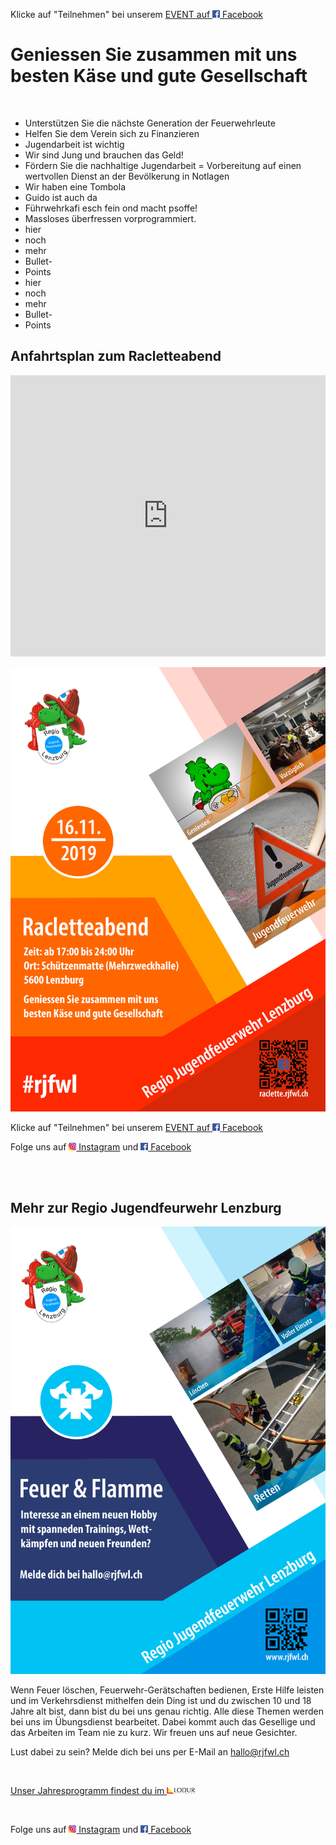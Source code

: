 Klicke auf "Teilnehmen" bei unserem [EVENT auf ![Facebook Logo](facebook_icon.png) Facebook](https://www.facebook.com/events/337517887088637/)

# Geniessen Sie zusammen mit uns besten Käse und gute Gesellschaft

<br>

- Unterstützen Sie die nächste Generation der Feuerwehrleute
- Helfen Sie dem Verein sich zu Finanzieren
- Jugendarbeit ist wichtig
- Wir sind Jung und brauchen das Geld!
- Fördern Sie die nachhaltige Jugendarbeit = Vorbereitung auf einen wertvollen Dienst an der Bevölkerung in Notlagen
- Wir haben eine Tombola
- Guido ist auch da
- Führwehrkafi esch fein ond macht psoffe!
- Massloses überfressen vorprogrammiert.
- hier
- noch
- mehr
- Bullet-
- Points
- hier
- noch
- mehr
- Bullet-
- Points


## Anfahrtsplan zum Racletteabend

<iframe src="https://www.google.com/maps/embed?pb=!1m14!1m8!1m3!1d337.6296118851088!2d8.1839896!3d47.391713!3m2!1i1024!2i768!4f13.1!3m3!1m2!1s0x479016754a25cd7f%3A0xc449652c79663849!2sMehrzweckhalle%20Lenzburg!5e0!3m2!1sde!2sch!4v1568374707819!5m2!1sde!2sch" width="100%" height="450" frameborder="0" style="border:0;" allowfullscreen=""></iframe>

<br>

![Flyer Racletteabend](2019_Flyer_Racletteabend_5.jpg)

Klicke auf "Teilnehmen" bei unserem [EVENT auf ![Facebook Logo](facebook_icon.png) Facebook](https://www.facebook.com/events/337517887088637/)

Folge uns auf [![Instagram Logo](insta_icon.png) Instagram](https://www.instagram.com/regiojugendfeuerwehrlenzburg/) und [![Facebook Logo](facebook_icon.png) Facebook](https://www.facebook.com/RJFWL/)

<br>
<br>

## Mehr zur Regio Jugendfeurwehr Lenzburg

![Allgemeiner Flyer](Vorlage_AllgemeinerFlyer_2.jpg)

Wenn Feuer löschen, Feuerwehr-Gerätschaften bedienen, Erste Hilfe leisten und im Verkehrsdienst mithelfen dein Ding ist und du zwischen 10 und 18 Jahre alt bist, dann bist du bei uns genau richtig. Alle diese Themen werden bei uns im Übungsdienst bearbeitet. Dabei kommt auch das Gesellige und das Arbeiten im Team nie zu kurz. Wir freuen uns auf neue Gesichter.

Lust dabei zu sein? Melde dich bei uns per E-Mail an <hallo@rjfwl.ch>

<br>

[Unser Jahresprogramm findest du im ![LODUR Logo](lodur_icon.png)](https://www.rjfwl.ch)

<br>

Folge uns auf [![Instagram Logo](insta_icon.png) Instagram](https://www.instagram.com/regiojugendfeuerwehrlenzburg/) und [![Facebook Logo](facebook_icon.png) Facebook](https://www.facebook.com/RJFWL/)
